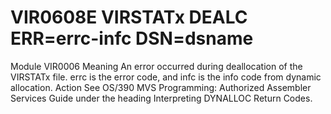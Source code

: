 # VIR0608E VIRSTATx DEALC ERR=errc-infc DSN=dsname
Module
    VIR0006
Meaning
    An error occurred during deallocation of the VIRSTATx file. errc is the error code, and infc is the info code from dynamic allocation.
Action
    See OS/390 MVS Programming: Authorized Assembler Services Guide under the heading Interpreting DYNALLOC Return Codes.
